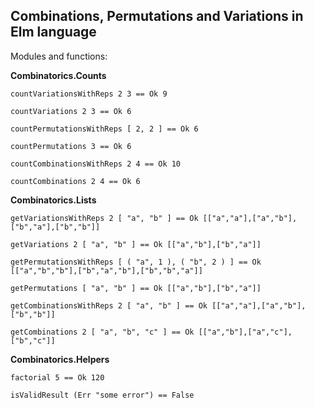 ## Combinations, Permutations and Variations in Elm language

Modules and functions:

**Combinatorics.Counts**
```
countVariationsWithReps 2 3 == Ok 9

countVariations 2 3 == Ok 6

countPermutationsWithReps [ 2, 2 ] == Ok 6

countPermutations 3 == Ok 6

countCombinationsWithReps 2 4 == Ok 10

countCombinations 2 4 == Ok 6
```

**Combinatorics.Lists**
```
getVariationsWithReps 2 [ "a", "b" ] == Ok [["a","a"],["a","b"],["b","a"],["b","b"]]

getVariations 2 [ "a", "b" ] == Ok [["a","b"],["b","a"]]

getPermutationsWithReps [ ( "a", 1 ), ( "b", 2 ) ] == Ok [["a","b","b"],["b","a","b"],["b","b","a"]]

getPermutations [ "a", "b" ] == Ok [["a","b"],["b","a"]]

getCombinationsWithReps 2 [ "a", "b" ] == Ok [["a","a"],["a","b"],["b","b"]]

getCombinations 2 [ "a", "b", "c" ] == Ok [["a","b"],["a","c"],["b","c"]]
```

**Combinatorics.Helpers**
```
factorial 5 == Ok 120

isValidResult (Err "some error") == False
```